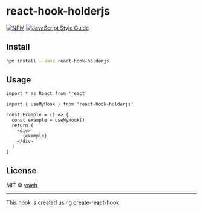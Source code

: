 # react-hook-holderjs

> 

[![NPM](https://img.shields.io/npm/v/react-hook-holderjs.svg)](https://www.npmjs.com/package/react-hook-holderjs) [![JavaScript Style Guide](https://img.shields.io/badge/code_style-standard-brightgreen.svg)](https://standardjs.com)

## Install

```bash
npm install --save react-hook-holderjs
```

## Usage

```tsx
import * as React from 'react'

import { useMyHook } from 'react-hook-holderjs'

const Example = () => {
  const example = useMyHook()
  return (
    <div>
      {example}
    </div>
  )
}
```

## License

MIT © [yoieh](https://github.com/yoieh)

---

This hook is created using [create-react-hook](https://github.com/hermanya/create-react-hook).
